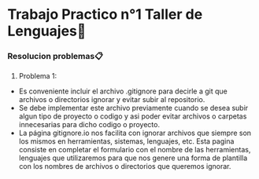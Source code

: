 # Trabajo Practico n°1 Taller de Lenguajes🚀


### Resolucion problemas📋

1. Problema 1:
- Es conveniente incluir el archivo .gitignore para decirle a git que archivos o directorios ignorar y 
evitar subir al repositorio.
- Se debe implementar este archivo previamente cuando se desea subir algun tipo de proyecto o codigo y asi
poder evitar archivos o carpetas innecesarias para dicho codigo o proyecto.
- La página gitignore.io nos facilita con ignorar archivos que siempre son los mismos en herramientas, sistemas, lenguajes, etc.
Esta pagina consiste en completar el formulario con  el nombre de las herramientas, lenguajes que utilizaremos para que nos genere
una forma de plantilla con los nombres de archivos o directorios que queremos ignorar.




